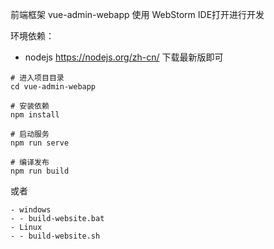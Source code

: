 前端框架 vue-admin-webapp 使用 WebStorm IDE打开进行开发

环境依赖：

- nodejs https://nodejs.org/zh-cn/   下载最新版即可

```
# 进入项目目录
cd vue-admin-webapp

# 安装依赖
npm install

# 启动服务
npm run serve

# 编译发布
npm run build
```

或者
```
- windows
- - build-website.bat
- Linux
- - build-website.sh
```